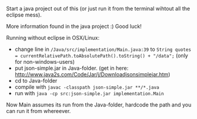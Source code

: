 Start a java project out of this (or just run it from the terminal wihtout all the eclipse mess).

More information found in the java project :)
Good luck!

Running without eclipse in OSX/Linux:

* change line in `/Java/src/implementation/Main.java:39` to
`String quotes = currentRelativePath.toAbsolutePath().toString() + "/data";` (only for non-windows-users)
* put json-simple.jar in Java-folder. (get in here: http://www.java2s.com/Code/Jar/j/Downloadjsonsimplejar.htm)
* cd to Java-folder
* compile with `javac -classpath json-simple.jar **/*.java`
* run with `java -cp src:json-simple.jar implementation.Main`

Now Main assumes its run from the Java-folder, hardcode the path and you can run it from whereever.

